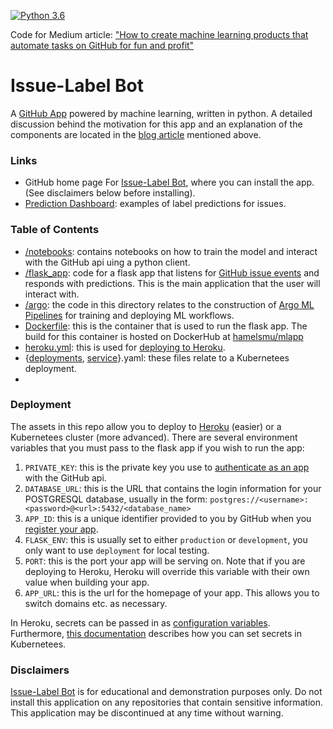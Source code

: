 [![Python 3.6](https://img.shields.io/badge/python-3.6-blue.svg)](https://www.python.org/downloads/release/python-360/)

[blog]: https://www.google.com/

Code for Medium article: ["How to create machine learning products that automate tasks on GitHub for fun and profit"][blog]

# Issue-Label Bot

A [GitHub App](https://developer.github.com/apps/) powered by machine learning, written in python.  A detailed discussion behind the motivation for this app and an explanation of the components are located in the [blog article][blog] mentioned above.

### Links

 - GitHub home page For [Issue-Label Bot](https://github.com/apps/issue-label-bot), where you can install the app. (See disclaimers below before installing).
 - [Prediction Dashboard](http://mlbot.net:3000/): examples of label predictions for issues.
 
### Table of Contents
 
 - [/notebooks](/notebooks): contains notebooks on how to train the model and interact with the GitHub api uing a python client.
 - [/flask_app](/flask_app): code for a flask app that listens for [GitHub issue events](https://developer.github.com/v3/issues/events/) and responds with predictions.  This is the main application that the user will interact with.
- [/argo](/argo): the code in this directory relates to the construction of [Argo ML Pipelines](https://argoproj.github.io/) for training and deploying ML workflows. 
- [Dockerfile](/Dockerfile): this is the container that is used to run the flask app.  The build for this container is hosted on DockerHub at [hamelsmu/mlapp](https://hub.docker.com/r/hamelsmu/mlapp)
- [heroku.yml](/heroku.yml): this is used for [deploying to Heroku](https://devcenter.heroku.com/articles/container-registry-and-runtime).
- {[deployments](/deployments.yaml), [service](/service.yaml)}.yaml: these files relate to a Kubernetees deployment.
- 

### Deployment
The assets in this repo allow you to deploy to [Heroku](https://devcenter.heroku.com/articles/container-registry-and-runtime) (easier) or a Kubernetees cluster (more advanced).  There are several environment variables that you must pass to the flask app if you wish to run the app:

1. `PRIVATE_KEY`:  this is the private key you use to [authenticate as an app](https://developer.github.com/apps/quickstart-guides/setting-up-your-development-environment) with the GitHub api.
2. `DATABASE_URL`: this is the URL that contains the login information for your POSTGRESQL database, usually in the form: `postgres://<username>:<password>@<url>:5432/<database_name>`
3. `APP_ID`: this is a unique identifier provided to you by GitHub when you [register your app](https://developer.github.com/apps/quickstart-guides/setting-up-your-development-environment).
4. `FLASK_ENV`: this is usually set to either `production` or `development`, you only want to use `deployment` for local testing.
5. `PORT`: this is the port your app will be serving on.  Note that if you are deploying to Heroku, Heroku will override this variable with their own value when building your app.
6. `APP_URL`: this is the url for the homepage of your app.  This allows you to switch domains etc. as necessary.

In Heroku, secrets can be passed in as [configuration variables](https://devcenter.heroku.com/articles/config-vars).  Furthermore, [this documentation](https://kubernetes.io/docs/concepts/configuration/secret/#creating-a-secret-manually) describes how you can set secrets in Kubernetees.

### Disclaimers

[Issue-Label Bot](https://github.com/apps/issue-label-bot) is for educational and demonstration purposes only.  Do not install this application on any repositories that contain sensitive information. This application may be discontinued at any time without warning.
